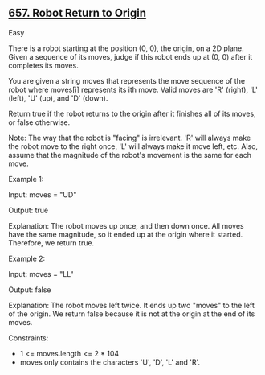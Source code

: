 ## [657. Robot Return to Origin](https://leetcode.com/problems/robot-return-to-origin/)

Easy

There is a robot starting at the position (0, 0), the origin, on a 2D plane. Given a sequence of its moves, judge if this robot ends up at (0, 0) after it completes its moves.

You are given a string moves that represents the move sequence of the robot where moves[i] represents its ith move. Valid moves are 'R' (right), 'L' (left), 'U' (up), and 'D' (down).

Return true if the robot returns to the origin after it finishes all of its moves, or false otherwise.

Note: The way that the robot is "facing" is irrelevant. 'R' will always make the robot move to the right once, 'L' will always make it move left, etc. Also, assume that the magnitude of the robot's movement is the same for each move.
 

Example 1:

Input: moves = "UD"

Output: true

Explanation: The robot moves up once, and then down once. All moves have the same magnitude, so it ended up at the origin where it started. Therefore, we return true.

Example 2:

Input: moves = "LL"

Output: false

Explanation: The robot moves left twice. It ends up two "moves" to the left of the origin. We return false because it is not at the origin at the end of its moves.
 

Constraints:

- 1 <= moves.length <= 2 * 104
- moves only contains the characters 'U', 'D', 'L' and 'R'.